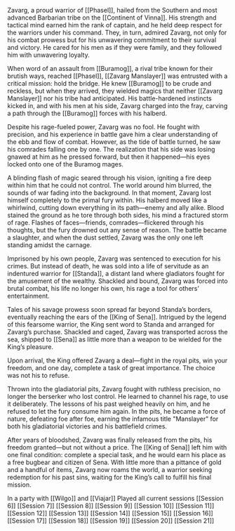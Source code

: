 Zavarg, a proud warrior of [[Phasel]], hailed from the Southern and most advanced Barbarian tribe on the [[Continent of Vinna]]. His strength and tactical mind earned him the rank of captain, and he held deep respect for the warriors under his command. They, in turn, admired Zavarg, not only for his combat prowess but for his unwavering commitment to their survival and victory. He cared for his men as if they were family, and they followed him with unwavering loyalty.

When word of an assault from [[Buramog]], a rival tribe known for their brutish ways, reached [[Phasel]], [[Zavarg Manslayer]] was entrusted with a critical mission: hold the bridge. He knew [[Buramog]] to be crude and reckless, but when they arrived, they wielded magics that neither [[Zavarg Manslayer]] nor his tribe had anticipated. His battle-hardened instincts kicked in, and with his men at his side, Zavarg charged into the fray, carving a path through the [[Buramog]] forces with his halberd.

Despite his rage-fueled power, Zavarg was no fool. He fought with precision, and his experience in battle gave him a clear understanding of the ebb and flow of combat. However, as the tide of battle turned, he saw his comrades falling one by one. The realization that his side was losing gnawed at him as he pressed forward, but then it happened—his eyes locked onto one of the Buramog mages.

A blinding flash of magic seared through his vision, igniting a fire deep within him that he could not control. The world around him blurred, the sounds of war fading into the background. In that moment, Zavarg lost himself completely to the primal fury within. His halberd moved like a whirlwind, cutting down everything in its path—enemy and ally alike. Blood stained the ground as he tore through both sides, his mind a fractured storm of rage. Flashes of faces—friends, comrades—flickered through his thoughts, but the fury drowned out any sense of reason. The battle became a slaughter, and when the dust settled, Zavarg was the only one left standing amidst the carnage.

Imprisoned by his own people, Zavarg was sentenced to execution for his crimes. But instead of death, he was sold into a life of servitude as an indentured warrior for [[Standa]], a distant land where gladiators fought for the amusement of the wealthy. Shackled and bound, Zavarg was forced into brutal combat, his life no longer his own, his rage a tool for others’ entertainment.

Tales of his savage prowess soon spread far beyond Standa’s borders, eventually reaching the ears of the [[King of Sena]]. Intrigued by the legend of this fearsome warrior, the King sent word to Standa and arranged for Zavarg’s purchase. Shackled and caged, Zavarg was transported across the sea, shipped to [[Sena]] as little more than a weapon to be wielded for the King’s pleasure.

Upon arrival, the King offered Zavarg a deal—fight in the royal pits, win your freedom, and one day, complete a task of great importance. The choice was not his to refuse.

Thrown into the gladiatorial pits, Zavarg fought with ruthless precision, no longer the berserker who lost control. He learned to channel his rage, to use it deliberately. The lessons of his past weighed heavily on him, and he refused to let the fury consume him again. In the pits, he became a force of nature, defeating foe after foe, earning the infamous title "Manslayer" for both his gladiatorial victories and his battlefield crimes.

After years of bloodshed, Zavarg was finally released from the pits, his freedom granted—but not without a price. The [[King of Sena]] left him with one final condition: complete a special task, and he would earn his place as a free bugbear and citizen of Sena. With little more than a pittance of gold and a handful of items, Zavarg now roams the world, a warrior seeking redemption for his past sins, waiting for the King’s call to fulfill his final mission.

In a party with [[Wilgo]] and [[Viajar]]
Played all current sessions
[[Session 6]]
[[Session 7]]
[[Session 8]]
[[Session 9]]
[[Session 10]]
[[Session 11]]
[[Session 12]]
[[Session 13]]
[[Session 14]]
[[Session 15]]
[[Session 16]]
[[Session 17]]
[[Session 18]]
[[Session 19]]
[[Session 20]]
[[Session 21]]